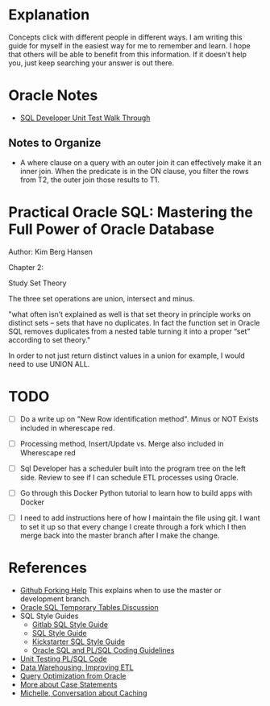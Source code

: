 # Explanation

Concepts click with different people in different ways. I am writing this guide
for myself in the easiest way for me to remember and learn. I hope that others
will be able to benefit from this information. If it doesn't help you, just
keep searching your answer is out there.


# Oracle Notes


+ [SQL Developer Unit Test Walk Through](https://docs.oracle.com/cd/E55747_01/appdev.41/e55591/sql-developer-unit-testing.htm#RPTUG45072)

## Notes to Organize
+ A where clause on a query with an outer join it can effectively make it an inner join. When the predicate is in the ON
  clause, you filter the rows from T2, the outer join those results to T1.


# Practical Oracle SQL: Mastering the Full Power of Oracle Database

Author: Kim Berg Hansen



Chapter 2:

Study Set Theory

The three set operations are union, intersect and minus.

"what often isn’t explained as well is that set theory in principle works on 
distinct sets – sets that have no duplicates. In fact the function set in Oracle 
SQL removes duplicates from a nested table turning it into a proper “set” 
according to set theory."

In order to not just return distinct values in a union for example, I would need 
to use UNION ALL.

# TODO
- [ ] Do a write up on "New Row identification method". Minus or NOT Exists
included in wherescape red.
- [ ] Processing method, Insert/Update vs. Merge also included in Wherescape red
- [ ] Sql Developer has a scheduler built into the program tree
on the left side. Review to see if I can schedule ETL processes
using Oracle.
- [ ] Go through this Docker Python tutorial to learn how to
build apps with Docker
- [ ] I need to add instructions here of how I maintain the file using git. I
    want to set it up so that every change I create through a fork which I then
    merge back into the master branch after I make the change.


# References
+ [Github Forking Help](https://akrabat.com/the-beginners-guide-to-contributing-to-a-github-project/)
This explains when to use the master or development branch.
+ [Oracle SQL Temporary Tables Discussion](https://asktom.oracle.com/pls/apex/f?p=100:11:0::::P11_QUESTION_ID:1164655862293)
+ SQL Style Guides
    - [Gitlab SQL Style Guide](https://about.gitlab.com/handbook/business-ops/data-team/sql-style-guide/)
    - [SQL Style Guide](https://www.sqlstyle.guide/)
    - [Kickstarter SQL Style Guide](https://gist.github.com/fredbenenson/7bb92718e19138c20591)
    - [Oracle SQL and PL/SQL Coding Guidelines](https://bitbucket.org/databaseline/docs/src/master/oracle/guidelines.md)
+ [Unit Testing PL/SQL Code](https://databaseline.tech/unit-testing-plsql-code/)
+ [Data Warehousing, Improving ETL](https://danischnider.wordpress.com/2017/07/23/10-tips-to-improve-etl-performance/ )
+ [Query Optimization from Oracle](https://docs.oracle.com/cd/B14117_01/text.101/b10729/aoptim.htm )
+ [More about Case Statements](https://www.sqlshack.com/case-statement-in-sql/ )
+ [Michelle, Conversation about Caching](https://twitter.com/datacheesehead/status/1217213217056804864 )